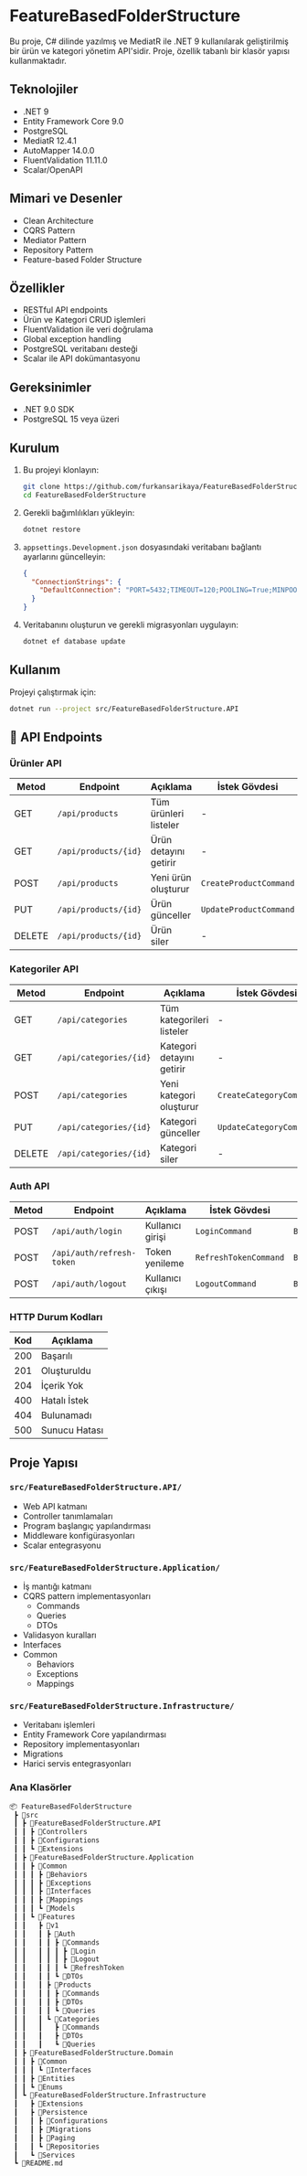 # FeatureBasedFolderStructure

Bu proje, C# dilinde yazılmış ve MediatR ile .NET 9 kullanılarak geliştirilmiş bir ürün ve kategori yönetim API'sidir. Proje, özellik tabanlı bir klasör yapısı kullanmaktadır.

## Teknolojiler

- .NET 9
- Entity Framework Core 9.0
- PostgreSQL
- MediatR 12.4.1
- AutoMapper 14.0.0
- FluentValidation 11.11.0
- Scalar/OpenAPI

## Mimari ve Desenler

- Clean Architecture
- CQRS Pattern
- Mediator Pattern
- Repository Pattern
- Feature-based Folder Structure

## Özellikler

- RESTful API endpoints
- Ürün ve Kategori CRUD işlemleri
- FluentValidation ile veri doğrulama
- Global exception handling
- PostgreSQL veritabanı desteği
- Scalar ile API dokümantasyonu

## Gereksinimler

- .NET 9.0 SDK
- PostgreSQL 15 veya üzeri

## Kurulum

1. Bu projeyi klonlayın:

    ```sh
    git clone https://github.com/furkansarikaya/FeatureBasedFolderStructure.git
    cd FeatureBasedFolderStructure
    ```

2. Gerekli bağımlılıkları yükleyin:

    ```sh
    dotnet restore
    ```

3. `appsettings.Development.json` dosyasındaki veritabanı bağlantı ayarlarını güncelleyin:

    ```json
    {
      "ConnectionStrings": {
        "DefaultConnection": "PORT=5432;TIMEOUT=120;POOLING=True;MINPOOLSIZE=1;MAXPOOLSIZE=5;COMMANDTIMEOUT=180;DATABASE=FeatureBasedFolderDB;HOST=localhost;PASSWORD=1;USER ID=postgres"
      }
    }
    ```

4. Veritabanını oluşturun ve gerekli migrasyonları uygulayın:

    ```sh
    dotnet ef database update
    ```

## Kullanım

Projeyi çalıştırmak için:

```sh
dotnet run --project src/FeatureBasedFolderStructure.API
```

## 🚀 API Endpoints

### Ürünler API

| Metod | Endpoint | Açıklama | İstek Gövdesi | Dönüş Tipi |
|-------|----------|----------|---------------|------------|
| GET | `/api/products` | Tüm ürünleri listeler | - | `BaseResponse<List<ProductDto>>` |
| GET | `/api/products/{id}` | Ürün detayını getirir | - | `BaseResponse<ProductDto>` |
| POST | `/api/products` | Yeni ürün oluşturur | `CreateProductCommand` | `BaseResponse<int>` |
| PUT | `/api/products/{id}` | Ürün günceller | `UpdateProductCommand` | `BaseResponse<Unit>` |
| DELETE | `/api/products/{id}` | Ürün siler | - | `BaseResponse<Unit>` |

### Kategoriler API

| Metod | Endpoint | Açıklama | İstek Gövdesi | Dönüş Tipi |
|-------|----------|----------|---------------|------------|
| GET | `/api/categories` | Tüm kategorileri listeler | - | `BaseResponse<List<CategoryDto>>` |
| GET | `/api/categories/{id}` | Kategori detayını getirir | - | `BaseResponse<CategoryDto>` |
| POST | `/api/categories` | Yeni kategori oluşturur | `CreateCategoryCommand` | `BaseResponse<int>` |
| PUT | `/api/categories/{id}` | Kategori günceller | `UpdateCategoryCommand` | `BaseResponse<Unit>` |
| DELETE | `/api/categories/{id}` | Kategori siler | - | `BaseResponse<Unit>` |

### Auth API

| Metod | Endpoint | Açıklama | İstek Gövdesi | Dönüş Tipi |
|-------|----------|----------|---------------|------------|
| POST | `/api/auth/login` | Kullanıcı girişi | `LoginCommand` | `BaseResponse<LoginResponseDto>` |
| POST | `/api/auth/refresh-token` | Token yenileme | `RefreshTokenCommand` | `BaseResponse<RefreshTokenResponseDto>` |
| POST | `/api/auth/logout` | Kullanıcı çıkışı | `LogoutCommand` | `BaseResponse<Unit>` |

### HTTP Durum Kodları

| Kod | Açıklama |
|-----|-----------|
| 200 | Başarılı |
| 201 | Oluşturuldu |
| 204 | İçerik Yok |
| 400 | Hatalı İstek |
| 404 | Bulunamadı |
| 500 | Sunucu Hatası |

## Proje Yapısı

### `src/FeatureBasedFolderStructure.API/`
- Web API katmanı
- Controller tanımlamaları
- Program başlangıç yapılandırması
- Middleware konfigürasyonları
- Scalar entegrasyonu

### `src/FeatureBasedFolderStructure.Application/`
- İş mantığı katmanı
- CQRS pattern implementasyonları
  - Commands
  - Queries
  - DTOs
- Validasyon kuralları
- Interfaces
- Common
  - Behaviors
  - Exceptions
  - Mappings

### `src/FeatureBasedFolderStructure.Infrastructure/`
- Veritabanı işlemleri
- Entity Framework Core yapılandırması
- Repository implementasyonları
- Migrations
- Harici servis entegrasyonları

### Ana Klasörler
```sh
📦 FeatureBasedFolderStructure
 ┣ 📂src
 ┃ ┣ 📂FeatureBasedFolderStructure.API
 ┃ ┃ ┣ 📂Controllers
 ┃ ┃ ┣ 📂Configurations
 ┃ ┃ ┗ 📂Extensions
 ┃ ┣ 📂FeatureBasedFolderStructure.Application
 ┃ ┃ ┣ 📂Common
 ┃ ┃ ┃ ┣ 📂Behaviors
 ┃ ┃ ┃ ┣ 📂Exceptions
 ┃ ┃ ┃ ┣ 📂Interfaces
 ┃ ┃ ┃ ┣ 📂Mappings
 ┃ ┃ ┃ ┗ 📂Models
 ┃ ┃ ┗ 📂Features
 ┃ ┃   ┣ 📂v1
 ┃ ┃   ┃ ┣ 📂Auth
 ┃ ┃   ┃ ┃ ┣ 📂Commands
 ┃ ┃   ┃ ┃ ┃ ┣ 📂Login
 ┃ ┃   ┃ ┃ ┃ ┣ 📂Logout
 ┃ ┃   ┃ ┃ ┃ ┗ 📂RefreshToken
 ┃ ┃   ┃ ┃ ┗ 📂DTOs
 ┃ ┃   ┃ ┣ 📂Products
 ┃ ┃   ┃ ┃ ┣ 📂Commands
 ┃ ┃   ┃ ┃ ┣ 📂DTOs
 ┃ ┃   ┃ ┃ ┗ 📂Queries
 ┃ ┃   ┃ ┗ 📂Categories
 ┃ ┃   ┃   ┣ 📂Commands
 ┃ ┃   ┃   ┣ 📂DTOs
 ┃ ┃   ┃   ┗ 📂Queries
 ┃ ┣ 📂FeatureBasedFolderStructure.Domain
 ┃ ┃ ┣ 📂Common
 ┃ ┃ ┃ ┗ 📂Interfaces
 ┃ ┃ ┣ 📂Entities
 ┃ ┃ ┗ 📂Enums
 ┃ ┗ 📂FeatureBasedFolderStructure.Infrastructure
 ┃   ┣ 📂Extensions
 ┃   ┣ 📂Persistence
 ┃   ┃ ┣ 📂Configurations
 ┃   ┃ ┣ 📂Migrations
 ┃   ┃ ┣ 📂Paging
 ┃   ┃ ┗ 📂Repositories
 ┃   ┗ 📂Services
 ┗ 📜README.md